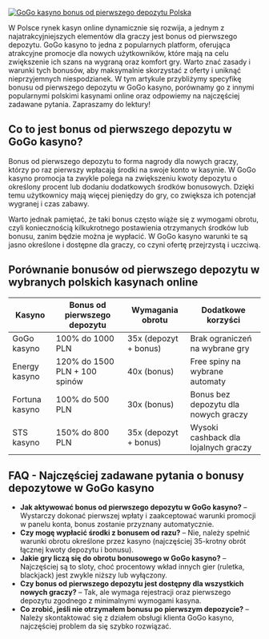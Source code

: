 [![GoGo kasyno bonus od pierwszego depozytu Polska](https://123-caf.pages.dev/gitsignup.png)](https://vrmoo.ru/Bt82HjjY)

<p>W Polsce rynek kasyn online dynamicznie się rozwija, a jednym z najatrakcyjniejszych elementów dla graczy jest bonus od pierwszego depozytu. GoGo kasyno to jedna z popularnych platform, oferująca atrakcyjne promocje dla nowych użytkowników, które mają na celu zwiększenie ich szans na wygraną oraz komfort gry. Warto znać zasady i warunki tych bonusów, aby maksymalnie skorzystać z oferty i uniknąć nieprzyjemnych niespodzianek. W tym artykule przybliżymy specyfikę bonusu od pierwszego depozytu w GoGo kasyno, porównamy go z innymi popularnymi polskimi kasynami online oraz odpowiemy na najczęściej zadawane pytania. Zapraszamy do lektury!</p>  <h2>Co to jest bonus od pierwszego depozytu w GoGo kasyno?</h2> <p>Bonus od pierwszego depozytu to forma nagrody dla nowych graczy, którzy po raz pierwszy wpłacają środki na swoje konto w kasynie. W GoGo kasyno promocja ta zwykle polega na zwiększeniu kwoty depozytu o określony procent lub dodaniu dodatkowych środków bonusowych. Dzięki temu użytkownicy mają więcej pieniędzy do gry, co zwiększa ich potencjał wygranej i czas zabawy.</p> <p>Warto jednak pamiętać, że taki bonus często wiąże się z wymogami obrotu, czyli koniecznością kilkukrotnego postawienia otrzymanych środków lub bonusu, zanim będzie można je wypłacić. W GoGo kasyno warunki te są jasno określone i dostępne dla graczy, co czyni ofertę przejrzystą i uczciwą.</p>  <h2>Porównanie bonusów od pierwszego depozytu w wybranych polskich kasynach online</h2> <table>   <thead>     <tr>       <th>Kasyno</th>       <th>Bonus od pierwszego depozytu</th>       <th>Wymagania obrotu</th>       <th>Dodatkowe korzyści</th>     </tr>   </thead>   <tbody>     <tr>       <td>GoGo kasyno</td>       <td>100% do 1000 PLN</td>       <td>35x (depozyt + bonus)</td>       <td>Brak ograniczeń na wybrane gry</td>     </tr>     <tr>       <td>Energy kasyno</td>       <td>120% do 1500 PLN + 100 spinów</td>       <td>40x (bonus)</td>       <td>Free spiny na wybrane automaty</td>     </tr>     <tr>       <td>Fortuna kasyno</td>       <td>100% do 500 PLN</td>       <td>30x (bonus)</td>       <td>Bonus bez depozytu dla nowych graczy</td>     </tr>     <tr>       <td>STS kasyno</td>       <td>150% do 800 PLN</td>       <td>35x (depozyt + bonus)</td>       <td>Wysoki cashback dla lojalnych graczy</td>     </tr>   </tbody> </table>  <h2>FAQ - Najczęściej zadawane pytania o bonusy depozytowe w GoGo kasyno</h2> <ul>   <li><strong>Jak aktywować bonus od pierwszego depozytu w GoGo kasyno?</strong> – Wystarczy dokonać pierwszej wpłaty i zaakceptować warunki promocji w panelu konta, bonus zostanie przyznany automatycznie.</li>   <li><strong>Czy mogę wypłacić środki z bonusem od razu?</strong> – Nie, należy spełnić warunki obrotu określone przez kasyno (najczęściej 35-krotny obrót łącznej kwoty depozytu i bonusu).</li>   <li><strong>Jakie gry liczą się do obrotu bonusowego w GoGo kasyno?</strong> – Najczęściej są to sloty, choć procentowy wkład innych gier (ruletka, blackjack) jest zwykle niższy lub wyłączony.</li>   <li><strong>Czy bonus od pierwszego depozytu jest dostępny dla wszystkich nowych graczy?</strong> – Tak, ale wymaga rejestracji oraz pierwszego depozytu zgodnego z minimalnymi wymogami kasyna.</li>   <li><strong>Co zrobić, jeśli nie otrzymałem bonusu po pierwszym depozycie?</strong> – Należy skontaktować się z działem obsługi klienta GoGo kasyno, najczęściej problem da się szybko rozwiązać.</li> </ul>